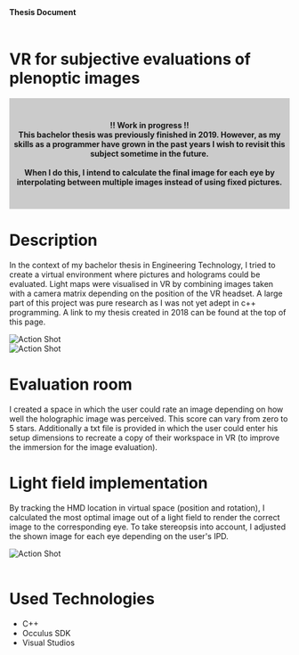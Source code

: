 
<script>
    import IoIosPaper from 'svelte-icons/io/IoIosPaper.svelte'
</script>

<div class="socials flex  " style="padding-bottom:20px;">
     <b style="padding-right:20px; padding-top:5px">Thesis Document</b>
    <span>
        <a  href="https://drive.google.com/file/d/1Itq99NgFwzeXWwH8r2zTiPsk9tSQS_wX/view?usp=sharing" target="_blank" rel="no-referrer"><IoIosPaper />
        </a>
    </span>
</div>

# VR for subjective evaluations of plenoptic images

<div  style="background-color:rgba(0, 0, 0, 0.2); text-align:center; vertical-align: middle; padding:40px 0;">
    <div class="text-align: center">
        <b>!! Work in progress !!</b>
    </div>
    <div class="text-align: center" >
        <b>This bachelor thesis was previously finished in 2019. However, as my skills as a programmer have grown in  the past years I wish to revisit this subject sometime in the future.<br><br>
        When I do this, I intend to calculate the final image for each eye by interpolating between multiple images instead of using fixed pictures.</b>  <br> 
    </div>
</div>

<div id="markdownBody">
    <div class="grid-container grid-centered-container reversed-col-content">
        <div>
            <h1 class="title">Description</h1>
            <p>
                In the context of my bachelor thesis in Engineering Technology, I tried to create a virtual environment where pictures and holograms could be evaluated. Light maps were visualised in VR by combining images taken with a camera matrix depending on the position of the VR headset. A large part of this project was pure research as I was not yet adept in c++ programming.
                A link to my thesis created in 2018 can be found at the top of this page.
            </p>
        </div>
        <img class="rounded-3xl shadow-xl"  src="https://ik.imagekit.io/gillianassi/Research/PlenopticImaging/PlenopticImaging_AMHpVsOfU.jpg?ik-sdk-version=javascript-1.4.3&updatedAt=1651707817712" alt="Action Shot"  width="auto" />
    </div>
    <div class="grid-container grid-centered-container">
        <img class="rounded-3xl shadow-xl"  src="https://ik.imagekit.io/gillianassi/Research/PlenopticImaging/ImageRating_I6RxRERx3.jpg?ik-sdk-version=javascript-1.4.3&updatedAt=1661777293593" alt="Action Shot"  width="auto" />
        <div>
            <h1 class="title">Evaluation room</h1>
            <p>
                I created a space in which the user could rate an image depending on how well the holographic image was perceived. 
                This score can vary from zero to 5 stars.
                Additionally a txt file is provided in which the user could enter his setup dimensions to recreate a copy of their workspace in VR (to improve the immersion for the image evaluation).
            </p>
        </div>
    </div>
    <div class="grid-container grid-centered-container reversed-col-content">
        <div>
            <h1 class="title">Light field implementation</h1>
            <p>
                By tracking the HMD location in virtual space (position and rotation), I calculated the most optimal image out of a light field to render the correct image to the corresponding eye. To take stereopsis into account, I adjusted the shown image for each eye depending on the user's IPD. 
            </p>
        </div>
         <img class="rounded-3xl shadow-xl" src="https://ik.imagekit.io/gillianassi/Research/PlenopticImaging/ActionShotPlenoptic2_rZPlYPhhv.jpg?ik-sdk-version=javascript-1.4.3&updatedAt=1661777233389" alt="Action Shot"  width="auto" />
    </div>
</div>


<br>

# Used Technologies
<div>
    <ul class="list-disc marker:text-purple-300 pl-10">
        <li>C++</li>
        <li>Occulus SDK</li>
        <li>Visual Studios</li>
    </ul>
</div> 
<br>